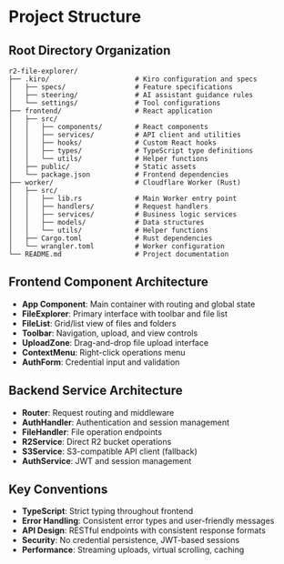 # Project Structure

## Root Directory Organization

```
r2-file-explorer/
├── .kiro/                     # Kiro configuration and specs
│   ├── specs/                 # Feature specifications
│   ├── steering/              # AI assistant guidance rules
│   └── settings/              # Tool configurations
├── frontend/                  # React application
│   ├── src/
│   │   ├── components/        # React components
│   │   ├── services/          # API client and utilities
│   │   ├── hooks/             # Custom React hooks
│   │   ├── types/             # TypeScript type definitions
│   │   └── utils/             # Helper functions
│   ├── public/                # Static assets
│   └── package.json           # Frontend dependencies
├── worker/                    # Cloudflare Worker (Rust)
│   ├── src/
│   │   ├── lib.rs             # Main Worker entry point
│   │   ├── handlers/          # Request handlers
│   │   ├── services/          # Business logic services
│   │   ├── models/            # Data structures
│   │   └── utils/             # Helper functions
│   ├── Cargo.toml             # Rust dependencies
│   └── wrangler.toml          # Worker configuration
└── README.md                  # Project documentation
```

## Frontend Component Architecture

- **App Component**: Main container with routing and global state
- **FileExplorer**: Primary interface with toolbar and file list
- **FileList**: Grid/list view of files and folders
- **Toolbar**: Navigation, upload, and view controls
- **UploadZone**: Drag-and-drop file upload interface
- **ContextMenu**: Right-click operations menu
- **AuthForm**: Credential input and validation

## Backend Service Architecture

- **Router**: Request routing and middleware
- **AuthHandler**: Authentication and session management
- **FileHandler**: File operation endpoints
- **R2Service**: Direct R2 bucket operations
- **S3Service**: S3-compatible API client (fallback)
- **AuthService**: JWT and session management

## Key Conventions

- **TypeScript**: Strict typing throughout frontend
- **Error Handling**: Consistent error types and user-friendly messages
- **API Design**: RESTful endpoints with consistent response formats
- **Security**: No credential persistence, JWT-based sessions
- **Performance**: Streaming uploads, virtual scrolling, caching